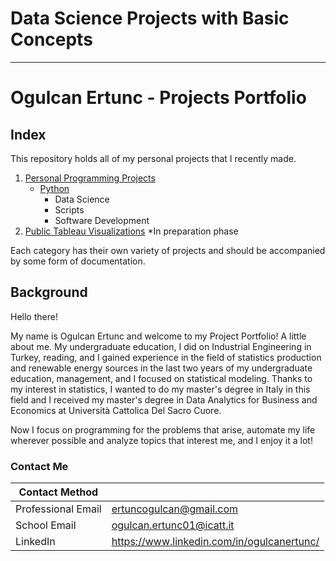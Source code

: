 # Data Science Projects with Basic Concepts
---
# Ogulcan Ertunc - Projects Portfolio

## Index

This repository holds all of my personal projects that I recently made.

1. [Personal Programming Projects](https://github.com/ogulcanertunc/Data-Science-Projects-with-Basic-Concepts)
    - [Python](https://github.com/ogulcanertunc/Data-Science-Projects-with-Basic-Concepts/tree/main/Python)
      - Data Science
      - Scripts
      - Software Development
2. [Public Tableau Visualizations](https://github.com/ogulcanertunc/Data-Science-Projects-with-Basic-Concepts/tree/main/Tableau%20Visualizations) *In preparation phase

Each category has their own variety of projects and should be accompanied by some form of documentation. 

## Background

Hello there!

My name is Ogulcan Ertunc and welcome to my Project Portfolio! A little about me. My undergraduate education, I did on Industrial Engineering in Turkey, reading, and I gained experience in the field of statistics production and renewable energy sources in the last two years of my undergraduate education, management, and I focused on statistical modeling. Thanks to my interest in statistics, I wanted to do my master's degree in Italy in this field and I received my master's degree in Data Analytics for Business and Economics at Università Cattolica Del Sacro Cuore.  

Now I focus on programming for the problems that arise, automate my life wherever possible and analyze topics that interest me, and I enjoy it a lot!

### Contact Me

| Contact Method |  |
| --- | --- |
| Professional Email | ertuncogulcan@gmail.com |
| School Email | ogulcan.ertunc01@icatt.it |
| LinkedIn | https://www.linkedin.com/in/ogulcanertunc/ |
